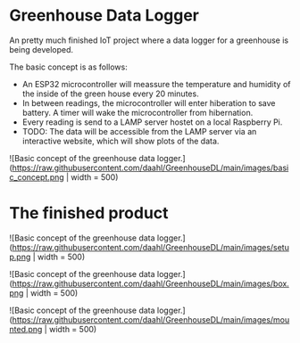# Greenhouse Data Logger
An pretty much finished IoT project where a data logger for a greenhouse is being developed.

The basic concept is as follows:
- An ESP32 microcontroller will meassure the temperature and humidity of the inside of the green house every 20 minutes. 
- In between readings, the microcontroller will enter hiberation to save battery. A timer will wake the microcontroller from hibernation.
- Every reading is send to a LAMP server hostet on a local Raspberry Pi.
- TODO: The data will be accessible from the LAMP server via an interactive website, which will show plots of the data.

![Basic concept of the greenhouse data logger.](https://raw.githubusercontent.com/daahl/GreenhouseDL/main/images/basic_concept.png | width = 500)

# The finished product

![Basic concept of the greenhouse data logger.](https://raw.githubusercontent.com/daahl/GreenhouseDL/main/images/setup.png | width = 500)

![Basic concept of the greenhouse data logger.](https://raw.githubusercontent.com/daahl/GreenhouseDL/main/images/box.png | width = 500)

![Basic concept of the greenhouse data logger.](https://raw.githubusercontent.com/daahl/GreenhouseDL/main/images/mounted.png | width = 500)
